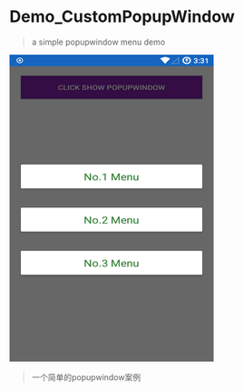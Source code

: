 # Demo_CustomPopupWindow
> a simple popupwindow menu demo

<img src="https://github.com/HelloLollipop/Demo_CustomPopupWindow/blob/master/Screenshots/device-2017-05-10-153105.png?raw=true" width="360" height="540"/>

> 一个简单的popupwindow案例